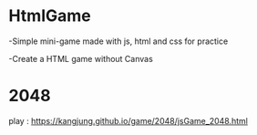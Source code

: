 # HtmlGame
-Simple mini-game made with js, html and css for practice

-Create a HTML game without Canvas

# 2048
play : https://kangjung.github.io/game/2048/jsGame_2048.html
